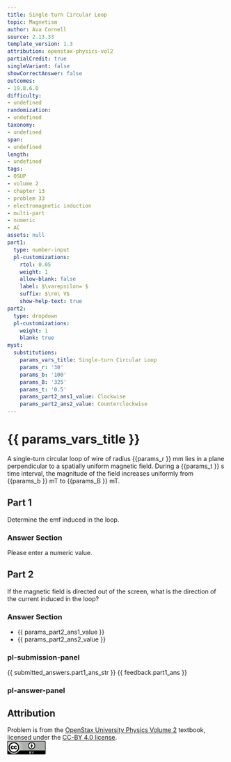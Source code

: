 ```yaml
---
title: Single-turn Circular Loop
topic: Magnetism
author: Ava Cornell
source: 2.13.33
template_version: 1.3
attribution: openstax-physics-vol2
partialCredit: true
singleVariant: false
showCorrectAnswer: false
outcomes:
- 19.8.6.0
difficulty:
- undefined
randomization:
- undefined
taxonomy:
- undefined
span:
- undefined
length:
- undefined
tags:
- OSUP
- volume 2
- chapter 13
- problem 33
- electromagnetic induction
- multi-part
- numeric
- AC
assets: null
part1:
  type: number-input
  pl-customizations:
    rtol: 0.05
    weight: 1
    allow-blank: false
    label: $\varepsilon= $
    suffix: $\rm\ V$
    show-help-text: true
part2:
  type: dropdown
  pl-customizations:
    weight: 1
    blank: true
myst:
  substitutions:
    params_vars_title: Single-turn Circular Loop
    params_r: '30'
    params_b: '100'
    params_B: '325'
    params_t: '0.5'
    params_part2_ans1_value: Clockwise
    params_part2_ans2_value: Counterclockwise
---
```

# {{ params_vars_title }}
A single-turn circular loop of wire of radius {{params_r }} $\textrm{ mm}$ lies in a plane perpendicular to a spatially uniform magnetic field. During a {{params_t }} $\textrm{ s}$ time interval, the magnitude of the field increases uniformly from {{params_b }} $\textrm{ mT}$ to {{params_B }} $\textrm{ mT}$.

## Part 1

Determine the emf induced in the loop.

### Answer Section

Please enter a numeric value.

## Part 2

If the magnetic field is directed out of the screen, what is the direction of the current induced in the loop?

### Answer Section

- {{ params_part2_ans1_value }}
- {{ params_part2_ans2_value }}

### pl-submission-panel

{{ submitted_answers.part1_ans_str }}
{{ feedback.part1_ans }}

### pl-answer-panel

## Attribution

Problem is from the [OpenStax University Physics Volume 2](https://openstax.org/details/books/university-physics-volume-2) textbook, licensed under the [CC-BY 4.0 license](https://creativecommons.org/licenses/by/4.0/).<br>![Image representing the Creative Commons 4.0 BY license.](https://raw.githubusercontent.com/firasm/bits/master/by.png)